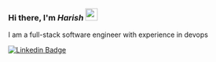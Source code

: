 ### Hi there, I'm *Harish* <img src="https://media.giphy.com/media/hvRJCLFzcasrR4ia7z/giphy.gif" width="25px">

I am a full-stack software engineer with experience in devops

[![Linkedin Badge](https://img.shields.io/badge/-LinkedIn-0e76a8?style=flat-square&logo=Linkedin&logoColor=white)](https://www.linkedin.com/in/sharish-50)
